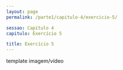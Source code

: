 ```yaml
---
layout: page
permalink: /parte1/capitulo-4/exercicio-5/

sessao: Capítulo 4
capitulo: Exercício 5

title: Exercício 5
---
```


template imagem/vídeo
